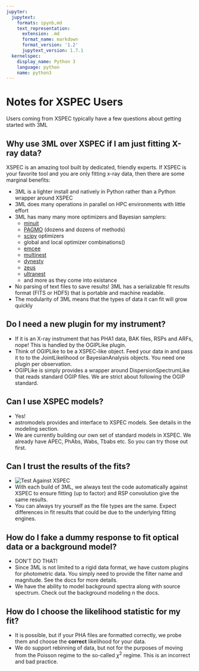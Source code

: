```yaml
---
jupyter:
  jupytext:
    formats: ipynb,md
    text_representation:
      extension: .md
      format_name: markdown
      format_version: '1.2'
      jupytext_version: 1.7.1
  kernelspec:
    display_name: Python 3
    language: python
    name: python3
---
```


# Notes for XSPEC Users


Users coming from XSPEC typically have a few questions about getting started with 3ML

## Why use 3ML over XSPEC if I am just fitting X-ray data?
XSPEC is an amazing tool built by dedicated, friendly experts. If XSPEC is your favorite tool and you are only fitting x-ray data, then there are some marginal benefits:
* 3ML is a lighter install and natively in Python rather than a Python wrapper around XSPEC
* 3ML does many operations in parallel on HPC environments with little effort
* 3ML has many many more optimizers and Bayesian samplers:
  * [minuit](https://iminuit.readthedocs.io/en/stable/)
  * [PAGMO](https://esa.github.io/pagmo2/) (dozens and dozens of methods)
  * [scipy](https://docs.scipy.org/doc/scipy/reference/optimize.html) optimizers
  * global and local optimizer combinations()
  * [emcee](https://emcee.readthedocs.io/en/stable/)
  * [multinest](https://github.com/farhanferoz/MultiNest)
  * [dynesty](https://dynesty.readthedocs.io/en/latest/)
  * [zeus](https://zeus-mcmc.readthedocs.io/en/latest/)
  * [ultranest](https://johannesbuchner.github.io/UltraNest/)
  * and more as they come into existance
* No parsing of text files to save results! 3ML has a serializable fit results format (FITS or HDF5) that is portable and machine readable.
* The modularity of 3ML means that the types of data it can fit will grow quickly



## Do I need a new plugin for my instrument?
* If it is an X-ray instrument that has PHA1 data, BAK files, RSPs and ARFs, nope! This is handled by the OGIPLike plugin. 
* Think of OGIPLike to be a XSPEC-like object. Feed your data in and pass it to to the JointLikelihood or BayesianAnalysis objects. You need one plugin per observation. 
* OGIPLike is simply provides a wrapper around DispersionSpectrumLike that reads standard OGIP files. We are strict about following the OGIP standard.


## Can I use XSPEC models?
* Yes!
* astromodels provides and interface to XSPEC models. See details in the modeling section.
* We are currently building our own set of standard models in XSPEC. We already have APEC, PhAbs, Wabs, Tbabs etc. So you can try those out first. 

## Can I trust the results of the fits? 
* ![Test Against XSPEC](https://github.com/threeML/threeML/workflows/Test%20Against%20XSPEC/badge.svg)
* With each build of 3ML, we always test the code automatically against XSPEC to ensure fitting (up to factor) and RSP convolution give the same results.
* You can always try yourself as the file types are the same. Expect differences in fit results that could be due to the underlying fitting engines.


## How do I fake a dummy response to fit optical data or a background model?
* DON'T DO THAT!
* Since 3ML is not limited to a rigid data format, we have custom plugins for photometric data. You simply need to provide the filter name and magnitude. See the docs for more details. 
* We have the ability to model background spectra along with source spectrum. Check out the background modeling n the docs.

## How do I choose the likelihood statistic for my fit?
* It is possible, but if your PHA files are formatted correctly, we probe them and choose the **correct** likelihood for your data.
* We do support rebinning of data, but not for the purposes of moving from the Poisson regime to the so-called $\chi^2$ regime. This is an incorrect and bad practice. 

